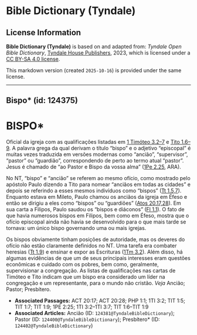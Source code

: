 # Bible Dictionary (Tyndale)

## License Information

**Bible Dictionary (Tyndale)** is based on and adapted from: _Tyndale Open Bible Dictionary_, [Tyndale House Publishers](https://tyndaleopenresources.com/), 2023, which is licensed under a [CC BY-SA 4.0 license](https://creativecommons.org/licenses/by-sa/4.0/legalcode.en).

This markdown version (created `2025-10-16`) is provided under the same license.



--------------------------------

## Bispo* (id: 124375)

BISPO\*
=======

Oficial da igreja com as qualificações listadas em [1 Timóteo 3\.2–7](https://ref.ly/1Tim3:2-1Tim3:7) e [Tito 1\.6–9](https://ref.ly/Titus1:6-Titus1:9). A palavra grega da qual derivam o título “bispo” e o adjetivo “episcopal” é muitas vezes traduzida em versões modernas como “ancião”, “supervisor”, “pastor” ou “guardião”, correspondendo de perto ao termo atual “pastor”. Jesus é chamado de “ao Pastor e Bispo da vossa alma” ([1Pe 2\.25](https://ref.ly/1Pet2:25), ARA).

No NT, “bispo” e “ancião” se referem ao mesmo ofício, como mostrado pelo apóstolo Paulo dizendo a Tito para nomear “anciãos em todas as cidades” e depois se referindo a esses mesmos indivíduos como “bispos” ([Tt 1\.5,7](https://ref.ly/Titus1:5)). Enquanto estava em Mileto, Paulo chamou os anciãos da igreja em Éfeso e então se dirigiu a eles como “bispos” ou “guardiões” ([Atos 20\.17,28](https://ref.ly/Acts20:17)). Em sua carta a Filipos, Paulo saudou os “bispos e diáconos” ([Fl 1\.1](https://ref.ly/Phil1:1)). O fato de que havia numerosos bispos em Filipos, bem como em Éfeso, mostra que o ofício episcopal ainda não havia se desenvolvido para o que mais tarde se tornava: um único bispo governando uma ou mais igrejas.

Os bispos obviamente tinham posições de autoridade, mas os deveres do ofício não estão claramente definidos no NT. Uma tarefa era combater heresias ([Tt 1\.9](https://ref.ly/Titus1:9)) e ensinar e expor as Escrituras ([1Tm 3\.2](https://ref.ly/1Tim3:2)). Além disso, há algumas evidências de que um de seus principais interesses eram questões econômicas e cuidado com os pobres, bem como, geralmente, supervisionar a congregação. As listas de qualificações nas cartas de Timóteo e Tito indicam que um bispo era considerado um líder na congregação e um representante, para o mundo não cristão. *Veja* Ancião; Pastor; Presbítero.

* **Associated Passages:** ACT 20:17; ACT 20:28; PHP 1:1; 1TI 3:2; TIT 1:5; TIT 1:7; TIT 1:9; 1PE 2:25; 1TI 3:2–1TI 3:7; TIT 1:6–TIT 1:9
* **Associated Articles:** Ancião (ID: `124381@TyndaleBibleDictionary`); Pastor (ID: `124400@TyndaleBibleDictionary`); Presbítero* (ID: `124402@TyndaleBibleDictionary`)


